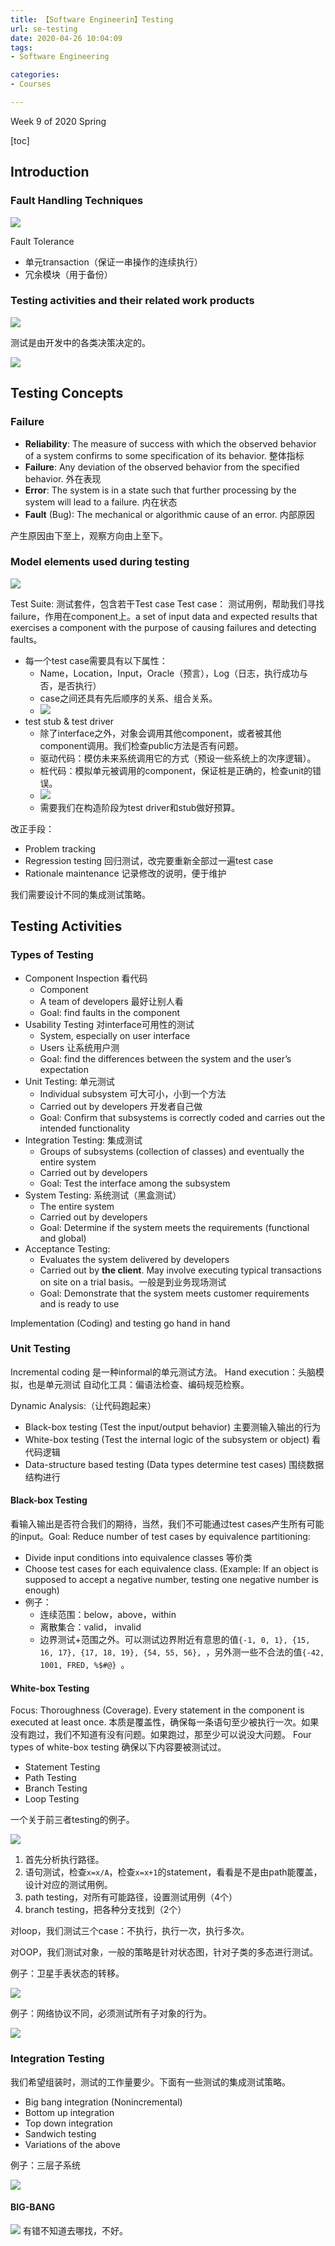 ```yaml
---
title: 【Software Engineerin】Testing
url: se-testing
date: 2020-04-26 10:04:09
tags: 
- Software Engineering

categories: 
- Courses

---
```


Week 9 of 2020 Spring

<!--more-->

[toc]


## Introduction

### Fault Handling Techniques

![](img/04-26-10-15-20.png)

Fault Tolerance
- 单元transaction（保证一串操作的连续执行）
- 冗余模块（用于备份）

### Testing activities and their related work products

![](img/04-26-10-20-20.png)

测试是由开发中的各类决策决定的。

![](img/04-26-10-21-22.png)


## Testing Concepts

### Failure

- **Reliability**: The measure of success with which the observed behavior of a system confirms to some specification of its behavior. 整体指标
- **Failure**:  Any deviation of the observed behavior from the specified behavior. 外在表现
- **Error**: The system is in a state such that further processing by the system will lead to a failure. 内在状态
- **Fault** (Bug): The mechanical or algorithmic cause of an error. 内部原因

产生原因由下至上，观察方向由上至下。


### Model elements used during testing

![](img/04-26-15-50-20.png)

Test Suite: 测试套件，包含若干Test case
Test case： 测试用例，帮助我们寻找failure，作用在component上。a set of input data and expected results that exercises a component with the purpose of causing failures and detecting faults。
- 每一个test case需要具有以下属性：
  - Name，Location，Input，Oracle（预言），Log（日志，执行成功与否，是否执行）
  - case之间还具有先后顺序的关系、组合关系。
  - ![](img/04-26-15-53-02.png)
- test stub & test driver
  - 除了interface之外，对象会调用其他component，或者被其他component调用。我们检查public方法是否有问题。
  - 驱动代码：模仿未来系统调用它的方式（预设一些系统上的次序逻辑）。
  - 桩代码：模拟单元被调用的component，保证桩是正确的，检查unit的错误。
  - ![](img/04-26-15-55-59.png)
  - 需要我们在构造阶段为test driver和stub做好预算。

改正手段：
- Problem tracking
- Regression testing 回归测试，改完要重新全部过一遍test case
- Rationale maintenance 记录修改的说明，便于维护

我们需要设计不同的集成测试策略。

## Testing Activities

### Types of Testing

- Component Inspection 看代码
  - Component
  - A team of developers 最好让别人看
  - Goal: find faults in the component
- Usability Testing 对interface可用性的测试
  - System, especially on user interface
  - Users 让系统用户测
  - Goal: find the differences between the system and the user’s expectation
- Unit Testing: 单元测试
  - Individual subsystem 可大可小，小到一个方法
  - Carried out by developers 开发者自己做
  - Goal: Confirm that subsystems is correctly coded and carries out the intended functionality
- Integration Testing: 集成测试
  - Groups of subsystems (collection of classes) and eventually the entire system
  - Carried out by developers
  - Goal:  Test the interface among the subsystem
- System Testing: 系统测试（黑盒测试）
  - The entire system
  - Carried out by developers
  - Goal:  Determine if the system meets the requirements (functional and global)
- Acceptance Testing:
  - Evaluates the system delivered by developers
  - Carried out by **the client**.  May involve executing typical transactions on site on a trial basis。一般是到业务现场测试
  - Goal: Demonstrate that the system meets customer requirements and is ready to use

Implementation (Coding) and testing go hand in hand

### Unit Testing

Incremental coding 是一种informal的单元测试方法。
Hand execution：头脑模拟，也是单元测试
自动化工具：偏语法检查、编码规范检察。

Dynamic Analysis:（让代码跑起来）
- Black-box testing (Test the  input/output behavior) 主要测输入输出的行为
- White-box testing (Test the internal logic of the subsystem or object) 看代码逻辑
- Data-structure based testing  (Data types determine test cases) 围绕数据结构进行

#### Black-box Testing 

看输入输出是否符合我们的期待，当然，我们不可能通过test cases产生所有可能的input。Goal: Reduce number of test cases by equivalence partitioning:
- Divide input conditions into equivalence classes 等价类
- Choose test cases for each equivalence class. (Example: If an object is supposed to accept a negative number,  testing one negative number is enough)
- 例子：
  - 连续范围：below，above，within
  - 离散集合：valid， invalid
  - 边界测试+范围之外。可以测试边界附近有意思的值`{-1, 0, 1}, {15, 16, 17}, {17, 18, 19}, {54, 55, 56}, `，另外测一些不合法的值`{-42, 1001, FRED, %$#@} `。

#### White-box Testing

Focus: Thoroughness (Coverage). Every statement in the component is executed at least once. 本质是覆盖性，确保每一条语句至少被执行一次。如果没有跑过，我们不知道有没有问题。如果跑过，那至少可以说没大问题。
Four types of white-box testing
确保以下内容要被测试过。
- Statement Testing
- Path Testing
- Branch Testing
- Loop Testing

一个关于前三者testing的例子。

![](img/04-26-16-12-04.png)

1. 首先分析执行路径。
2. 语句测试，检查`x=x/A`，检查`x=x+1`的statement，看看是不是由path能覆盖，设计对应的测试用例。
3. path testing，对所有可能路径，设置测试用例（4个）
4. branch testing，把各种分支找到（2个）


对loop，我们测试三个case：不执行，执行一次，执行多次。

对OOP，我们测试对象，一般的策略是针对状态图，针对子类的多态进行测试。

例子：卫星手表状态的转移。

![](img/04-26-16-13-51.png)

例子：网络协议不同，必须测试所有子对象的行为。

![](img/04-26-16-13-58.png)

### Integration Testing

我们希望组装时，测试的工作量要少。下面有一些测试的集成测试策略。
- Big bang integration (Nonincremental)
- Bottom up integration
- Top down integration
- Sandwich testing
- Variations of the above

例子：三层子系统

![](img/04-26-16-15-07.png)

#### BIG-BANG

![](img/04-26-16-15-26.png)
有错不知道去哪找，不好。

